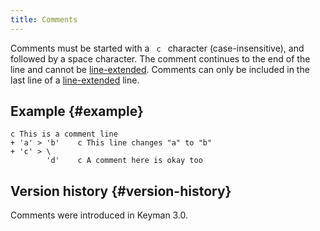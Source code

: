 ```yaml
---
title: Comments
---
```


Comments must be started with a ` c ` character (case-insensitive), and
followed by a space character. The comment continues to the end of the
line and cannot be
[line-extended](long-lines "Long lines and continuations"). Comments
can only be included in the last line of a
[line-extended](long-lines "Long lines and continuations") line.

## Example {#example}

~~~ keyman
c This is a comment line
+ 'a' > 'b'    c This line changes "a" to "b"
+ 'c' > \
        'd'    c A comment here is okay too
~~~

## Version history {#version-history}

Comments were introduced in Keyman 3.0.
